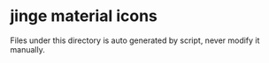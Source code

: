 # jinge material icons

Files under this directory is auto generated by script, never modify it manually.